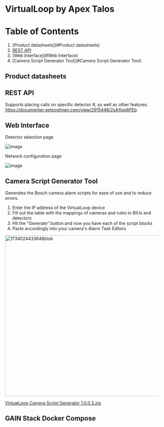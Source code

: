 # VirtualLoop by Apex Talos

# Table of Contents
1. [Product datasheets](#Product datasheets)
2. [REST API](#restapi)
3. [Web Interface](#Web Interface)
4. [Camera Script Generator Tool](#Camera Script Generator Tool)

## Product datasheets

## REST API<a name="restapi"></a>
Supports placing calls on specific detector #, as well as other features.
https://documenter.getpostman.com/view/2915446/2sAXqp8PEb

## Web Interface
Detector selection page

![image](https://github.com/user-attachments/assets/e3e1be23-5f8c-40e4-8c1e-f7519dc82d32)

Network configuration page

![image](https://github.com/user-attachments/assets/83ff1b6d-4a08-4b0a-a387-c42a6358d07c)


## Camera Script Generator Tool
Generates the Bosch camera alarm scripts for ease of use and to reduce errors.

1. Enter the IP address of the VirtualLoop device
2. Fill out the table with the mappings of cameras and rules to BIUs and detectors
3. Hit the "Generate" button and now you have each of the script blocks
4. Paste accordingly into your camera's Alarm Task Editors
<img width="524" alt="1734024433648blob" src="https://github.com/user-attachments/assets/bb9cfa4f-0c57-435f-859e-aada77d360c4" />

[VirtualLoop Camera Script Generator 1.0.0.3.zip](https://github.com/user-attachments/files/18127058/VirtualLoop.Camera.Script.Generator.1.0.0.3.zip)

## GAIN Stack Docker Compose
```
```
